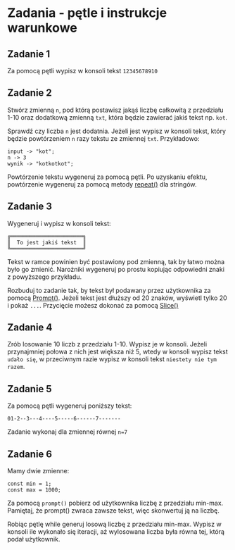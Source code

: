# Zadania - pętle i instrukcje warunkowe

## Zadanie 1
Za pomocą pętli wypisz w konsoli tekst `12345678910`

## Zadanie 2
Stwórz zmienną `n`, pod którą postawisz jakąś liczbę całkowitą z przedziału 1-10 oraz dodatkową zmienną `txt`, która będzie zawierać jakiś tekst np. `kot`.

Sprawdź czy liczba `n` jest dodatnia. Jeżeli jest wypisz w konsoli tekst, który będzie powtórzeniem `n` razy tekstu ze zmiennej `txt`. Przykładowo:

```
input -> "kot";
n -> 3
wynik -> "kotkotkot";
```

Powtórzenie tekstu wygeneruj za pomocą pętli. Po uzyskaniu efektu, powtórzenie wygeneruj za pomocą metody [repeat()](https://developer.mozilla.org/pl/docs/Web/JavaScript/Referencje/Obiekty/String/repeat) dla stringów.

## Zadanie 3
Wygeneruj i wypisz w konsoli tekst:

```
╔═══════════════════════╗
║  To jest jakiś tekst  ║
╚═══════════════════════╝
```

Tekst w ramce powinien być postawiony pod zmienną, tak by łatwo można było go zmienić. Narożniki wygeneruj po prostu kopiując odpowiedni znaki z powyższego przykładu.

Rozbuduj to zadanie tak, by tekst był podawany przez użytkownika za pomocą [Prompt()](https://developer.mozilla.org/pl/docs/Web/API/Window/prompt). Jeżeli tekst jest dłuższy od 20 znaków, wyświetl tylko 20 i pokaż `...`. Przycięcie możesz dokonać za pomocą [Slice()](https://developer.mozilla.org/pl/docs/Web/JavaScript/Referencje/Obiekty/String/slice)

## Zadanie 4
Zrób losowanie 10 liczb z przedziału 1-10. Wypisz je w konsoli. Jeżeli przynajmniej połowa z nich jest większa niż 5, wtedy w konsoli wypisz tekst `udało się`, w przeciwnym razie wypisz w konsoli tekst `niestety nie tym razem`.

## Zadanie 5
Za pomocą pętli wygeneruj poniższy tekst:

`01-2--3---4----5-----6------7-------`

Zadanie wykonaj dla zmiennej równej `n=7`

## Zadanie 6
Mamy dwie zmienne:
```
const min = 1;
const max = 1000;
```
Za pomocą `prompt()` pobierz od użytkownika liczbę z przedziału min-max. Pamiętaj, że prompt() zwraca zawsze tekst, więc skonwertuj ją na liczbę.

Robiąc pętlę while generuj losową liczbę z przedziału min-max.
Wypisz w konsoli ile wykonało się iteracji, aż wylosowana liczba była równa tej, którą podał użytkownik.

